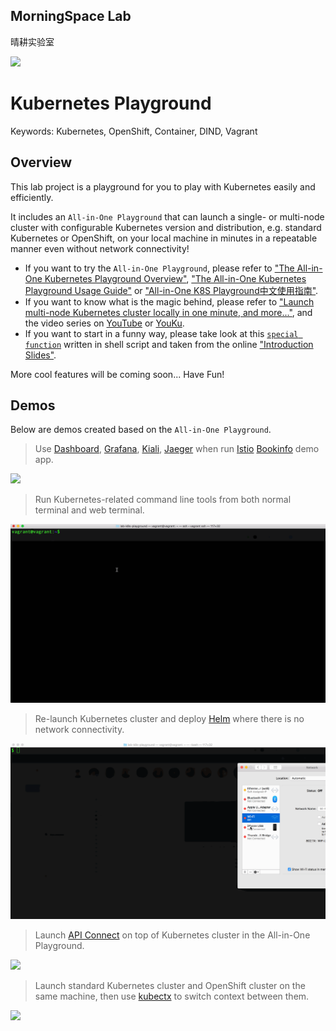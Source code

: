 ## MorningSpace Lab 

晴耕实验室

[![](https://morningspace.github.io/assets/images/banner.jpg)](https://morningspace.github.io)

# Kubernetes Playground

Keywords: Kubernetes, OpenShift, Container, DIND, Vagrant

## Overview

This lab project is a playground for you to play with Kubernetes easily and efficiently.

It includes an `All-in-One Playground` that can launch a single- or multi-node cluster with configurable Kubernetes version and distribution, e.g. standard Kubernetes or OpenShift, on your local machine in minutes in a repeatable manner even without network connectivity!

* If you want to try the `All-in-One Playground`, please refer to ["The All-in-One Kubernetes Playground Overview"](/docs/All-in-One-Playground-Overview.md), ["The All-in-One Kubernetes Playground Usage Guide"](/docs/All-in-One-Playground-Usage-Guide.md) or ["All-in-One K8S Playground中文使用指南"](https://morningspace.github.io/tech/all-in-one-k8s-playground/).
* If you want to know what is the magic behind, please refer to ["Launch multi-node Kubernetes cluster locally in one minute, and more..."](https://morningspace.github.io/tech/k8s-run/), and the video series on [YouTube](https://www.youtube.com/watch?v=0uVdF3Inv48&list=PLVQM6jLkNkfqHgd0aX7TnjioOiQrqsXIa) or [YouKu](https://v.youku.com/v_show/id_XNDI2Mzk1NDcyMA==.html?f=52221532).
* If you want to start in a funny way, please take look at this [`special function`](https://morningspace.github.io/lab-k8s-playground/docs/slides/#/11/1) written in shell script and taken from the online ["Introduction Slides"](https://morningspace.github.io/lab-k8s-playground/docs/slides).

More cool features will be coming soon... Have Fun!

## Demos

Below are demos created based on the `All-in-One Playground`.

> Use [Dashboard](https://github.com/kubernetes/dashboard), [Grafana](https://grafana.com), [Kiali](https://www.kiali.io), [Jaeger](https://www.jaegertracing.io) when run [Istio](https://istio.io) [Bookinfo](https://istio.io/docs/examples/bookinfo) demo app.

![](/docs/demo-apps.gif)

> Run Kubernetes-related command line tools from both normal terminal and web terminal.

![](/docs/demo-tools.gif)

> Re-launch Kubernetes cluster and deploy [Helm](https://helm.sh) where there is no network connectivity.

![](/docs/demo-offline.gif)

> Launch [API Connect](https://developer.ibm.com/apiconnect) on top of Kubernetes cluster in the All-in-One Playground.

![](/docs/demo-apic.gif)

> Launch standard Kubernetes cluster and OpenShift cluster on the same machine, then use [kubectx](https://github.com/ahmetb/kubectx) to switch context between them.

![](/docs/demo-oc.gif)
